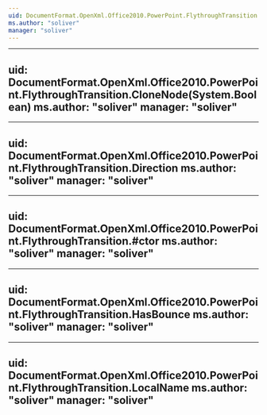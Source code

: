 ```yaml
---
uid: DocumentFormat.OpenXml.Office2010.PowerPoint.FlythroughTransition
ms.author: "soliver"
manager: "soliver"
---
```


---
uid: DocumentFormat.OpenXml.Office2010.PowerPoint.FlythroughTransition.CloneNode(System.Boolean)
ms.author: "soliver"
manager: "soliver"
---

---
uid: DocumentFormat.OpenXml.Office2010.PowerPoint.FlythroughTransition.Direction
ms.author: "soliver"
manager: "soliver"
---

---
uid: DocumentFormat.OpenXml.Office2010.PowerPoint.FlythroughTransition.#ctor
ms.author: "soliver"
manager: "soliver"
---

---
uid: DocumentFormat.OpenXml.Office2010.PowerPoint.FlythroughTransition.HasBounce
ms.author: "soliver"
manager: "soliver"
---

---
uid: DocumentFormat.OpenXml.Office2010.PowerPoint.FlythroughTransition.LocalName
ms.author: "soliver"
manager: "soliver"
---
